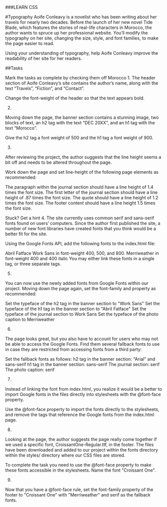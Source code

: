 ###LEARN CSS

#Typography
Aoife Conleavy is a novelist who has been writing about her travels for nearly two decades. Before the launch of her new novel Tide Blade, which features the stories of real-life characters in Morocco, the author wants to spruce up her professional website. You’ll modify the typography on her site, changing the size, style, and font families, to make the page easier to read.

Using your understanding of typography, help Aoife Conleavy improve the readability of her site for her readers.

##Tasks


Mark the tasks as complete by checking them off
Morocco
1.
The header section of Aoife Conleavy’s site contains the author’s name, along with the text “Travels”, “Fiction”, and “Contact”.

Change the font-weight of the header so that the text appears bold.



2.
Moving down the page, the banner section contains a stunning image, two blocks of text, an h2 tag with the text “DEC 20XX”, and an h1 tag with the text “Morocco”.

Give the h2 tag a font weight of 500 and the h1 tag a font weight of 900.



3.
After reviewing the project, the author suggests that the line height seems a bit off and needs to be altered throughout the page.

Work down the page and set line-height of the following page elements as recommended:

The paragraph within the journal section should have a line height of 1.4 times the font size.
The first letter of the journal section should have a line height of .87 times the font size.
The quote should have a line height of 1.2 times the font size.
The footer content should have a line height 1.5 times the font size.

Stuck? Get a hint
4.
The site currently uses common serif and sans-serif fonts found on users’ computers. Since the author first published the site, a number of new font libraries have created fonts that you think would be a better fit for the site.

Using the Google Fonts API, add the following fonts to the index.html file:

Abril Fatface
Work Sans in font-weight 400, 500, and 800.
Merriweather in font-weight 400 and 400 italic
You may either link these fonts in a single <link> tag, or three separate <link> tags.

5.
You can now use the newly added fonts from Google Fonts within our project. Moving down the page again, set the font-family and property as recommended:

Set the typeface of the h2 tag in the banner section to "Work Sans"
Set the typeface of the h1 tag in the banner section to "Abril Fatface"
Set the typeface of the journal section to Work Sans
Set the typeface of the photo caption to Merriweather

6.
The page looks great, but you also have to account for users who may not be able to access the Google Fonts. Find them several fallback fonts to use in case they are restricted from accessing fonts from a third party:

Set the fallback fonts as follows:
h2 tag in the banner section: "Arial" and sans-serif
h1 tag in the banner section: sans-serif
The journal section: serif
The photo caption: serif

7.
Instead of linking the font from index.html, you realize it would be a better to import Google fonts in the files directly into stylesheets with the @font-face property.

Use the @font-face property to import the fonts directly to the stylesheets, and remove the <link> tags that reference the Google fonts from the index.html page.


8.
Looking at the page, the author suggests the page really come together if we used a specific font, CroissantOne-Regular.ttf, in the footer. The files have been downloaded and added to our project within the fonts directory within the styles/ directory where our CSS files are stored.

To complete the task you need to use the @font-face property to make these fonts accessible in the stylesheets. Name the font "Croissant One".


9.
Now that you have a @font-face rule, set the font-family property of the footer to "Croissant One" with "Merriweather" and serif as the fallback fonts.

